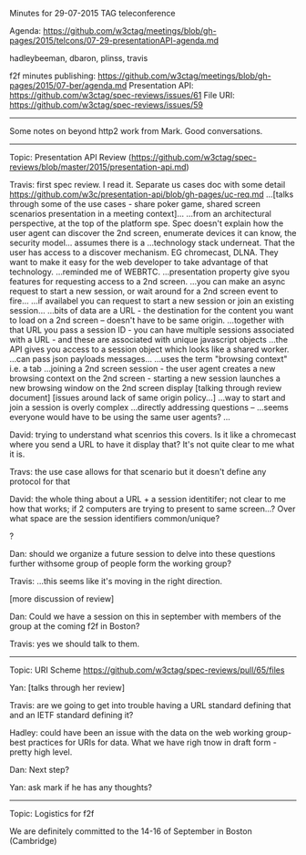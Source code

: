Minutes for 29-07-2015 TAG teleconference

Agenda: https://github.com/w3ctag/meetings/blob/gh-pages/2015/telcons/07-29-presentationAPI-agenda.md

hadleybeeman, dbaron, plinss, travis

f2f minutes publishing: https://github.com/w3ctag/meetings/blob/gh-pages/2015/07-ber/agenda.md
Presentation API: https://github.com/w3ctag/spec-reviews/issues/61
File URI: https://github.com/w3ctag/spec-reviews/issues/59

---
Some notes on beyond http2 work from Mark. Good conversations.

---
Topic: Presentation API Review (https://github.com/w3ctag/spec-reviews/blob/master/2015/presentation-api.md)

Travis: first spec review. I read it. Separate us cases doc with some detail
https://github.com/w3c/presentation-api/blob/gh-pages/uc-req.md
…[talks through some of the use cases - share poker game, shared screen scenarios presentation in a meeting context]…
…from an architectural perspective, at the top of the platform spe. Spec doesn't explain how the user agent can discover the 2nd screen, enumerate devices it can know, the security model… assumes there is a
…technology stack underneat. That the user has access to a discover mechanism. EG chromecast, DLNA. They want to make it easy for the web developer to take advantage of that technology.
…reminded me of WEBRTC. 
…presentation property give syou features for requesting access to a 2nd screen.
…you can make an async request to start a new session, or wait around for a 2nd screen event to fire…
…if availabel you can request to start a new session or join an existing session…
…bits of data are a URL - the destination for the content you want to load on a 2nd screen – doesn't have to be same origin.
…together with that URL you pass a session ID - you can have multiple sessions associated with a URL - and these are associated with unique javascript objects
…the API gives you access to a session object which looks like a shared worker.
…can pass json payloads messages…
…uses the term "browsing context" i.e. a tab
…joining a 2nd screen session - the user agent creates a new browsing context on the 2nd screen - starting a new session launches a new browsing window on the 2nd screen display
[talking through review document]
[issues around lack of same origin policy...]
…way to start and join a session is overly complex
…directly addressing questions – 
…seems everyone would have to be using the same user agents?
…

David: trying to understand what scenrios this covers. Is it like a chromecast where you send a URL to have it display that? It's not quite clear to me what it is.

Travs: the use case allows for that scenario but it doesn't define any protocol for that

David: the whole thing about a URL + a session identitifer; not clear to me how that works; if 2 computers are trying to present to same screen...?  Over what space are the session identifiers common/unique?

?

Dan: should we organize a future session to delve into these questions further withsome group of people form the working group?

Travis: …this seems like it's moving in the right direction.

[more discussion of review]

Dan: Could we have a session on this in september with members of the group at the coming f2f in Boston?

Travis: yes we should talk to them.

---
Topic: URI Scheme https://github.com/w3ctag/spec-reviews/pull/65/files

Yan: [talks through her review]

Travis: are we going to get into trouble having a URL standard defining that and an IETF standard defining it?

Hadley: could have been an issue with the data on the web working group- best practices for URIs for data. What we have righ tnow in draft form - pretty high level.

Dan: Next step?

Yan: ask mark if he has any thoughts?

---

Topic: Logistics for f2f

We are definitely committed to the 14-16 of September in Boston (Cambridge)




